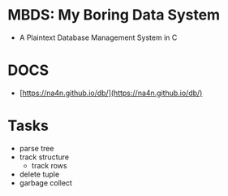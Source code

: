 # MBDS: My Boring Data System
- A Plaintext Database Management System in C

# DOCS
- [https://na4n.github.io/db/](https://na4n.github.io/db/)

# Tasks
- parse tree
- track structure
    - track rows
- delete tuple
- garbage collect

